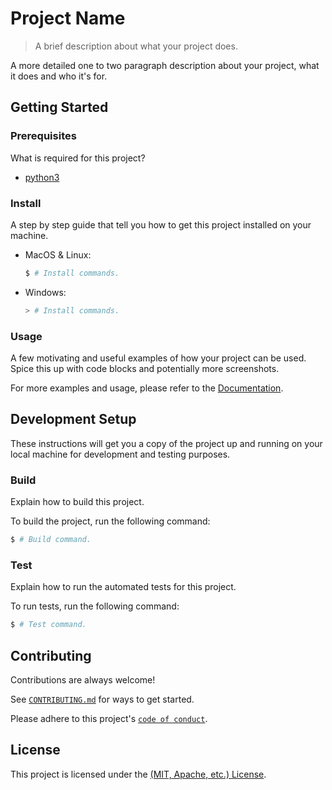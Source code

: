 # Project Name

> A brief description about what your project does.

A more detailed one to two paragraph description about your project, what it does and who it's for.

## Getting Started

### Prerequisites

What is required for this project?

* [python3](https://www.python.org/)

### Install

A step by step guide that tell you how to get this project installed on your machine.

* MacOS & Linux:

    ```bash
    $ # Install commands.
    ```

* Windows:

    ```powershell
    > # Install commands.
    ```

### Usage

A few motivating and useful examples of how your project can be used. Spice this up with code blocks and potentially more screenshots.

For more examples and usage, please refer to the [Documentation](README.md).

## Development Setup

These instructions will get you a copy of the project up and running on your local machine for development and testing purposes.

### Build

Explain how to build this project.

To build the project, run the following command:

```bash
$ # Build command.
```

### Test

Explain how to run the automated tests for this project.

To run tests, run the following command:

```bash
$ # Test command.
```

## Contributing

Contributions are always welcome!

See [`CONTRIBUTING.md`](CONTRIBUTING.md) for ways to get started.

Please adhere to this project's [`code of conduct`](CODE_OF_CONDUCT.md).

## License

This project is licensed under the [(MIT, Apache, etc.) License](LICENSE).
